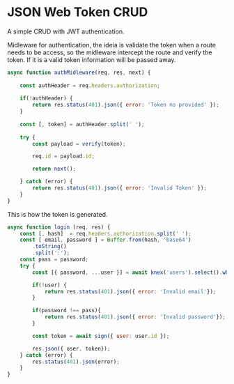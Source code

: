 # JSON Web Token CRUD

A simple CRUD with JWT authentication.

Midleware for authentication, the ideia is validate the token when a route needs to be access, so the midleware intercept the route and verify the token. If it is a valid token information will be passed away.

``` javascript
async function authMidleware(req, res, next) {
    
    const authHeader = req.headers.authorization;
    
    if(!authHeader) {
        return res.status(401).json({ error: 'Token no provided' });
    }
    
    const [, token] = authHeader.split(' ');
    
    try {
        const payload = verify(token);

        req.id = payload.id;

        return next();

    } catch (error) {
        return res.status(401).json({ error: 'Invalid Token' });
    }
}  
```

This is how the token is generated.

```javascript
async function login (req, res) {
    const [, hash]  = req.headers.authorization.split(' ');
    const [ email, password ] = Buffer.from(hash, 'base64')
        .toString()
        .split(':');
    const pass = password;
    try {
        const [{ password, ...user }] = await knex('users').select().where('email', email);

        if(!user) {
            return res.status(401).json({ error: 'Invalid email'});
        }

        if(password !== pass){
            return res.status(401).json({ error: 'Invalid password'});
        }

        const token = await sign({ user: user.id });

        res.json({ user, token});
    } catch (error) {
        res.status(401).json(error);
    }
}
```